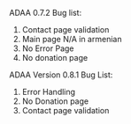 ADAA 0.7.2
Bug list:
1. Contact page validation
2. Main page N/A in armenian
3. No Error Page
4. No donation page

ADAA Version 0.8.1
Bug List:
1. Error Handling
2. No Donation page
3. Contact page validation
